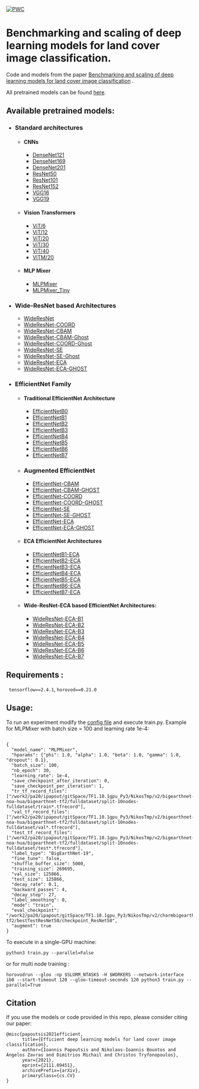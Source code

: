 [![PWC](https://img.shields.io/endpoint.svg?url=https://paperswithcode.com/badge/efficient-deep-learning-models-for-land-cover/multi-label-image-classification-on)](https://paperswithcode.com/sota/multi-label-image-classification-on?p=efficient-deep-learning-models-for-land-cover)


# Benchmarking and scaling of deep learning models for land cover image classification.

Code and models from the paper [Benchmarking and scaling of deep learning models for land cover image classification](https://arxiv.org/abs/2111.09451) .

All pretrained models can be found [here](https://www.dropbox.com/sh/8bzc1k1e2ejcb7f/AABLwOp_acItoOD7fubevlFKa?dl=0).

## Available pretrained models:
- ### Standard architectures
  - #### CNNs  
    - [DenseNet121](https://www.dropbox.com/s/idenhh7g4j3vapb/checkpoint_densenet121.zip?dl=0)
    - [DenseNet169](https://www.dropbox.com/s/qh6cnryod7uric7/checkpoint_DenseNet169.zip?dl=0)
    - [DenseNet201](https://www.dropbox.com/s/w0jdbzdamxfyti7/checkpoint_densenet201.zip?dl=0)
    - [ResNet50](https://www.dropbox.com/s/trsojsbjvlpt9jz/checkpoint_resnet50.zip?dl=0)
    - [ResNet101](https://www.dropbox.com/s/sn2s5xtqlq9721j/checkpoint_resnet101.zip?dl=0)
    - [ResNet152](https://www.dropbox.com/s/ukfsg9s8jxjdb64/checkpoint_resnet152.zip?dl=0)
    - [VGG16](https://www.dropbox.com/s/mxx7jm6pleb9ezu/checkpoint_vgg16.zip?dl=0)
    - [VGG19](https://www.dropbox.com/s/u86oos6i6vp0981/checkpoint_vgg19.zip?dl=0)
  - #### Vision Transformers
    - [ViT/6](https://www.dropbox.com/s/e7ae92x5vitp12e/checkpoint_vit_6.zip?dl=0)
    - [ViT/12](https://www.dropbox.com/s/awyw5uz59cu7rh4/checkpoint_vit_12.zip?dl=0)
    - [ViT/20](https://www.dropbox.com/s/nkmqvulbb9wbgdw/checkpoint_vit_20.zip?dl=0)
    - [ViT/30](https://www.dropbox.com/s/uaayeo2ep7mif3p/checkpoint_vit_30.zip?dl=0)
    - [ViT/40](https://www.dropbox.com/s/yyh8dqngk7j52cw/checkpoint_vit_40.zip?dl=0)
    - [ViTM/20](https://www.dropbox.com/s/4gtoqfjyar27g69/checkpoint_vit_m20.zip?dl=0)
  - #### MLP Mixer
    - [MLPMixer](https://www.dropbox.com/s/29lnfpwc0skkirl/checkpoint_MLPMixer.zip?dl=0)
    - [MLPMixer_Tiny](https://www.dropbox.com/s/lqs69eo512xkkt7/checkpoint_MLPMixer_Tiny.zip?dl=0)

-  ### Wide-ResNet based Architectures
    - [WideResNet](https://www.dropbox.com/s/g2dah9t9zpk5eda/checkpoint_WideResNet.zip?dl=0)
    - [WideResNet-COORD](https://www.dropbox.com/s/qf9n1i0a48uinez/checkpoint_WideResNet_COORD.zip?dl=0)
    - [WideResNet-CBAM](https://www.dropbox.com/s/ddif8bzfoohx2ap/checkpoint_WideResNet_CBAM.zip?dl=0)
    - [WideResNet-CBAM-Ghost](https://www.dropbox.com/s/ychczklu54ifigs/checkpoint_WideResNet_CBAM_GHOST.zip?dl=0)
    - [WideResNet-COORD-Ghost](https://www.dropbox.com/s/ychczklu54ifigs/checkpoint_WideResNet_CBAM_GHOST.zip?dl=0)
    - [WideResNet-SE](https://www.dropbox.com/s/9c6wykn88ettxfs/checkpoint_WideResNet_SE.zip?dl=0) 
    - [WideResNet-SE-Ghost](https://www.dropbox.com/s/9azmeuhfy1ukb52/checkpoint_WideResNet_SE_GHOST.zip?dl=0)
    - [WideResNet-ECA](https://www.dropbox.com/s/9hqv5xibnx719z0/checkpoint_WideResNet_ECA.zip?dl=0)
    - [WideResNet-ECA-GHOST](https://www.dropbox.com/s/51kzqsrdfhby26v/checkpoint_WideResNet_ECA_GHOST.zip?dl=0)


- ### EfficientNet Family
  - #### Traditional EfficientNet Architecture
    - [EfficientNetB0](https://www.dropbox.com/s/bex8c96r29c9c47/checkpoint_EfficientNetB0.zip?dl=0)
    - [EfficientNetB1](https://www.dropbox.com/s/hcvmq8abhl4qs5r/checkpoint_EfficientNetB1.zip?dl=0)
    - [EfficientNetB2](https://www.dropbox.com/s/hcvmq8abhl4qs5r/checkpoint_EfficientNetB1.zip?dl=0)
    - [EfficientNetB3](https://www.dropbox.com/s/onmted8umdqv9k9/checkpoint_EfficientNetB3.zip?dl=0)
    - [EfficientNetB4](https://www.dropbox.com/s/jtvncero96unys0/checkpoint_EfficientNetB4.zip?dl=0)
    - [EfficientNetB5](https://www.dropbox.com/s/yrj930z9y8ecogc/checkpoint_EfficientNetB5.zip?dl=0)
    - [EfficientNetB6](https://www.dropbox.com/s/qe3mtzrsv6zb4qx/checkpoint_EfficientNetB6.zip?dl=0)
    - [EfficientNetB7](https://www.dropbox.com/s/3x6q4869d2t537f/checkpoint_EfficientNetB7.zip?dl=0)
  
  - ### Augmented EfficientNet
    - [EfficientNet-CBAM](https://www.dropbox.com/s/nmd8agsr48fhzox/checkpoint_EfficientNet_CBAM.zip?dl=0)
    - [EfficientNet-CBAM-GHOST](https://www.dropbox.com/s/aqgn71agf9u44nx/checkpoint_EfficientNet_CBAM_GHOST.zip?dl=0)
    - [EfficientNet-COORD](https://www.dropbox.com/s/3i1rjwttsxfpqf3/checkpoint_EfficientNet_COORD.zip?dl=0)
    - [EfficientNet-COORD-GHOST](https://www.dropbox.com/s/5lp6ro9ewfcz0iq/checkpoint_EfficientNet_COORD_GHOST.zip?dl=0)
    - [EfficientNet-SE](https://www.dropbox.com/s/ubv3ke7qerm2nro/checkpoint_EfficientNet_SE.zip?dl=0)
    - [EfficientNet-SE-GHOST](https://www.dropbox.com/s/chagaeszrpgeg44/checkpoint_EfficientNet_SE_GHOST.zip?dl=0)
    - [EfficientNet-ECA](https://www.dropbox.com/s/fnhvuw2uze35tu4/checkpoint_EfficientNet_ECA.zip?dl=0)
    - [EfficientNet-ECA-GHOST](https://www.dropbox.com/s/3we70krnj06r00a/checkpoint_EfficientNet_ECA_GHOST.zip?dl=0)
    
  - #### ECA EfficientNet Architectures
    -  [EfficientNetB1-ECA](https://www.dropbox.com/s/6p1yqen3at9le2w/checkpoint_EfficientNet_ECA_B1.zip?dl=0) 
    -  [EfficientNetB2-ECA](https://www.dropbox.com/s/otfz71k9jpg93d7/checkpoint_EfficientNet_ECA_B2.zip?dl=0)
    -  [EfficientNetB3-ECA](https://www.dropbox.com/s/ncgls9ze7m9v0gn/checkpoint_EfficientNet_ECA_B3.zip?dl=0)
    -  [EfficientNetB4-ECA](https://www.dropbox.com/s/sn5pzw1eryzsid2/checkpoint_EfficientNet_ECA_B4.zip?dl=0)
    -  [EfficientNetB5-ECA](https://www.dropbox.com/s/piwgfovu9bwh91t/checkpoint_EfficientNet_ECA_B5.zip?dl=0)
    -  [EfficientNetB6-ECA](https://www.dropbox.com/s/ryc9hzggwyzmc7k/checkpoint_EfficientNet_ECA_B6.zip?dl=0)
    -  [EfficientNetB7-ECA](https://www.dropbox.com/s/s1a0c2363eh2j9t/checkpoint_EfficientNet_ECA_B7.zip?dl=0)
  
  -  #### Wide-ResNet-ECA based EfficientNet Architectures:
     - [WideResNet-ECA-B1](https://www.dropbox.com/s/pmril11fifyy299/checkpoint_WideResNet_ECA_B1.zip?dl=0)
     - [WideResNet-ECA-B2](https://www.dropbox.com/s/j0n9jzcwoh0u8t6/checkpoint_WideResNet_ECA_B2.zip?dl=0)
     - [WideResNet-ECA-B3](https://www.dropbox.com/s/w18ay6z05t79o9w/checkpoint_WideResNet_ECA_B3.zip?dl=0)
     - [WideResNet-ECA-B4](https://www.dropbox.com/s/tx05ebl3een4ye7/checkpoint_WideResNet_ECA_B4.zip?dl=0)
     - [WideResNet-ECA-B5](https://www.dropbox.com/s/ohnn76kp2byyttc/checkpoint_WideResNet_ECA_B5.zip?dl=0)
     - [WideResNet-ECA-B6](https://www.dropbox.com/s/gdtudop6dim55c5/checkpoint_WideResNet_ECA_B6.zip?dl=0)
     - [WideResNet-ECA-B7](https://www.dropbox.com/s/zh7gnkpvicxulto/checkpoint_WideResNet_ECA_B7.zip?dl=0)


## Requirements :

```  tensorflow==2.4.1 ```, ``` horovod==0.21.0  ```

## Usage:
  To run an experiment modify the [config file](configs/base.json) and execute train.py. Example for MLPMixer with batch size = 100 and learning rate 1e-4:
  ```

{
    "model_name": "MLPMixer",
    "hparams": {"phi": 1.0, "alpha": 1.0, "beta": 1.0, "gamma": 1.0, "dropout": 0.1},
    "batch_size": 100,
    "nb_epoch": 30,
    "learning_rate": 1e-4,
    "save_checkpoint_after_iteration": 0,
    "save_checkpoint_per_iteration": 1,
    "tr_tf_record_files": ["/work2/pa20/ipapout/gitSpace/TF1.10.1gpu_Py3/NikosTmp/v2/bigearthnet-noa-hua/bigearthnet-tf2/fulldataset/split-10nodes-fulldataset/train*.tfrecord"],
    "val_tf_record_files": ["/work2/pa20/ipapout/gitSpace/TF1.10.1gpu_Py3/NikosTmp/v2/bigearthnet-noa-hua/bigearthnet-tf2/fulldataset/split-10nodes-fulldataset/val*.tfrecord"],
    "test_tf_record_files": ["/work2/pa20/ipapout/gitSpace/TF1.10.1gpu_Py3/NikosTmp/v2/bigearthnet-noa-hua/bigearthnet-tf2/fulldataset/split-10nodes-fulldataset/test*.tfrecord"],
    "label_type": "BigEarthNet-19",
    "fine_tune": false,
    "shuffle_buffer_size": 5000,
    "training_size": 269695,
    "val_size": 125866,
    "test_size": 125866,
    "decay_rate": 0.1,
    "backward_passes": 4,
    "decay_step": 27,
    "label_smoothing": 0,
    "mode": "train",
    "eval_checkpoint": "/work2/pa20/ipapout/gitSpace/TF1.10.1gpu_Py3/NikosTmp/v2/charmbigearth/bigearthnet-tf2/bestTestResNet50/checkpoint_ResNet50",
    "augment": true
}

```

To execute in a single-GPU machine:
```
python3 train.py --parallel=False
```

or for multi node training : 
```
horovodrun --gloo -np $SLURM_NTASKS -H $WORKERS --network-interface ib0 --start-timeout 120 --gloo-timeout-seconds 120 python3 train.py --parallel=True
```

## Citation 

If you use the models or code provided in this repo, please consider citing our paper:
```
@misc{papoutsis2021efficient,
      title={Efficient deep learning models for land cover image classification}, 
      author={Ioannis Papoutsis and Nikolaos-Ioannis Bountos and Angelos Zavras and Dimitrios Michail and Christos Tryfonopoulos},
      year={2021},
      eprint={2111.09451},
      archivePrefix={arXiv},
      primaryClass={cs.CV}
}
```
